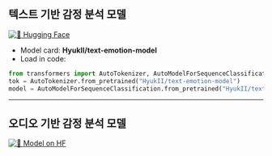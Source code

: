 ## 텍스트 기반 감정 분석 모델

[![🤗 Hugging Face](https://img.shields.io/badge/HuggingFace-Model-yellow)](https://huggingface.co/HyukII/text-emotion-model)

- Model card: **HyukII/text-emotion-model**
- Load in code:
```python
from transformers import AutoTokenizer, AutoModelForSequenceClassification
tok = AutoTokenizer.from_pretrained("HyukII/text-emotion-model")
model = AutoModelForSequenceClassification.from_pretrained("HyukII/text-emotion-model").eval()
```
---
## 오디오 기반 감정 분석 모델
[![🤗 Model on HF](https://img.shields.io/badge/HuggingFace-Audio%20Emotion%20Model-yellow)](https://huggingface.co/HyukII/audio-emotion-model)
